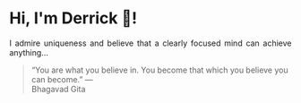 # Hi, I'm Derrick 👋!
<p align="justify">I admire uniqueness and believe that a clearly focused mind can achieve anything...</p> 
<!-- #quote-start -->
<blockquote>&ldquo;You are what you believe in. You become that which you believe you can become.&rdquo; &mdash; <footer>Bhagavad Gita</footer></blockquote>
<!-- #quote-end -->

